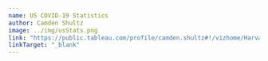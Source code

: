 ```yaml
---
name: US COVID-19 Statistics
author: Camden Shultz
image: ../img/usStats.png
link: "https://public.tableau.com/profile/camden.shultz#!/vizhome/HarvardCoronavirusTeam-Dashboard1LiveUpdate/PositiveDeathsRecovered"
linkTarget: "_blank"
---
```

